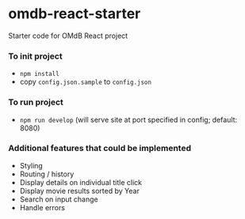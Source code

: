 # omdb-react-starter
Starter code for OMdB React project

### To init project

*   `npm install`
*   copy `config.json.sample` to `config.json`

### To run project

*   `npm run develop` (will serve site at port specified in config; default: 8080)


### Additional features that could be implemented

*   Styling
*   Routing / history
*   Display details on individual title click
*   Display movie results sorted by Year
*   Search on input change
*   Handle errors